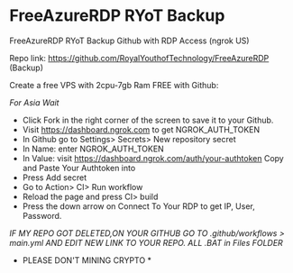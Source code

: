 # FreeAzureRDP RYoT Backup
FreeAzureRDP RYoT Backup Github with RDP Access (ngrok US) 

Repo link: https://github.com/RoyalYouthofTechnology/FreeAzureRDP (Backup)

Create a free VPS with 2cpu-7gb Ram FREE with Github:

*For Asia Wait*

+ Click Fork in the right corner of the screen to save it to your Github.
+ Visit https://dashboard.ngrok.com to get NGROK_AUTH_TOKEN
+ In Github go to Settings> Secrets> New repository secret
+ In Name: enter NGROK_AUTH_TOKEN
+ In Value: visit https://dashboard.ngrok.com/auth/your-authtoken Copy and Paste Your Authtoken into
+ Press Add secret
+ Go to Action> CI> Run workflow
+ Reload the page and press CI> build
+ Press the down arrow on Connect To Your RDP to get IP, User, Password.

*IF MY REPO GOT DELETED,ON YOUR GITHUB GO TO .github/workflows > main.yml AND EDIT NEW LINK TO YOUR REPO. ALL .BAT in Files FOLDER* 
* PLEASE DON'T MINING CRYPTO *
